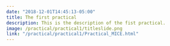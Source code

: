 ```yaml
---
date: "2018-12-01T14:45:13-05:00"
title: The first practical
description: This is the description of the fist practical.
image: /practical/practical1/titleslide.png
link: "/practical/practical1/Practical_MICE.html"
---
```

